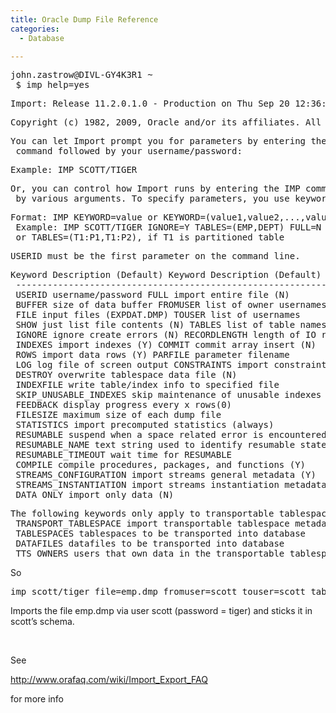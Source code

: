 ```yaml
---
title: Oracle Dump File Reference
categories:
  - Database

---
```

<pre>john.zastrow@DIVL-GY4K3R1 ~
 $ imp help=yes</pre>

<pre>Import: Release 11.2.0.1.0 - Production on Thu Sep 20 12:36:00 2012</pre>

<pre>Copyright (c) 1982, 2009, Oracle and/or its affiliates. All rights reserved.</pre>

<pre>You can let Import prompt you for parameters by entering the IMP
 command followed by your username/password:</pre>

<pre>Example: IMP SCOTT/TIGER</pre>

<pre>Or, you can control how Import runs by entering the IMP command followed
 by various arguments. To specify parameters, you use keywords:</pre>

<pre>Format: IMP KEYWORD=value or KEYWORD=(value1,value2,...,valueN)
 Example: IMP SCOTT/TIGER IGNORE=Y TABLES=(EMP,DEPT) FULL=N
 or TABLES=(T1:P1,T1:P2), if T1 is partitioned table</pre>

<pre>USERID must be the first parameter on the command line.</pre>

<pre>Keyword Description (Default) Keyword Description (Default)
 --------------------------------------------------------------------------
 USERID username/password FULL import entire file (N)
 BUFFER size of data buffer FROMUSER list of owner usernames
 FILE input files (EXPDAT.DMP) TOUSER list of usernames
 SHOW just list file contents (N) TABLES list of table names
 IGNORE ignore create errors (N) RECORDLENGTH length of IO record
 INDEXES import indexes (Y) COMMIT commit array insert (N)
 ROWS import data rows (Y) PARFILE parameter filename
 LOG log file of screen output CONSTRAINTS import constraints (Y)
 DESTROY overwrite tablespace data file (N)
 INDEXFILE write table/index info to specified file
 SKIP_UNUSABLE_INDEXES skip maintenance of unusable indexes (N)
 FEEDBACK display progress every x rows(0)
 FILESIZE maximum size of each dump file
 STATISTICS import precomputed statistics (always)
 RESUMABLE suspend when a space related error is encountered(N)
 RESUMABLE_NAME text string used to identify resumable statement
 RESUMABLE_TIMEOUT wait time for RESUMABLE
 COMPILE compile procedures, packages, and functions (Y)
 STREAMS_CONFIGURATION import streams general metadata (Y)
 STREAMS_INSTANTIATION import streams instantiation metadata (N)
 DATA_ONLY import only data (N)</pre>

<pre>The following keywords only apply to transportable tablespaces
 TRANSPORT_TABLESPACE import transportable tablespace metadata (N)
 TABLESPACES tablespaces to be transported into database
 DATAFILES datafiles to be transported into database
 TTS_OWNERS users that own data in the transportable tablespace set</pre>

So

<pre>imp scott/tiger file=emp.dmp fromuser=scott touser=scott tables=dept</pre>

Imports the file emp.dmp via user scott (password = tiger) and sticks it in scott&#8217;s schema.

&nbsp;

See

<a href="http://www.orafaq.com/wiki/Import_Export_FAQ" target="_blank">http://www.orafaq.com/wiki/Import_Export_FAQ</a>

for more info